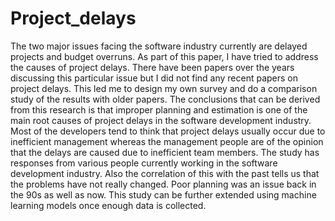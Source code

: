 # Project_delays

The two major issues facing the software industry currently are delayed projects and budget overruns. As part of this paper, I have tried to address the causes of project delays. There have been papers over the years discussing this particular issue but I did not find any recent papers on project delays. This led me to design my own survey and do a comparison study of the results with older papers. The conclusions that can be derived from this research is that improper planning and estimation is one of the main root causes of project delays in the software development industry. Most of the developers tend to think that project delays usually occur due to inefficient management whereas the management people are of the opinion that the delays are caused due to inefficient team members. The study has responses from various people currently working in the software development industry. Also the correlation of this with the past tells us that the problems have not really changed. Poor planning was an issue back in the 90s as well as now. This study can be further extended using machine learning models once enough data is collected. 
